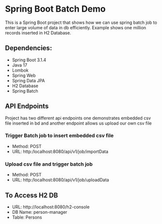 # Spring Boot Batch Demo
This is a Spring Boot project that shows how we can use spring batch job to enter large volume of data in db efficiently.
Example shows one million records inserted in H2 Database.

## Dependencies:
* Spring Boot 3.1.4 
* Java 17
* Lombok
* Spring Web
* Spring Data JPA
* H2 Database
* Spring Batch

## API Endpoints
Project has two different api endpoints one demonstrates embedded csv file inserted in bd and another endpoint allows us upload our own csv file

### Trigger Batch job to insert embedded csv file
* Method: POST
* URL: http:/localhost:8080/api/v1/job/importData

### Upload csv file and trigger batch job
* Method: POST
* URL: http:/localhost:8080/api/v1/job/uploadData

## To Access H2 DB
* URL: http://localhost:8080/h2-console
* DB Name: person-manager
* Table: Persons